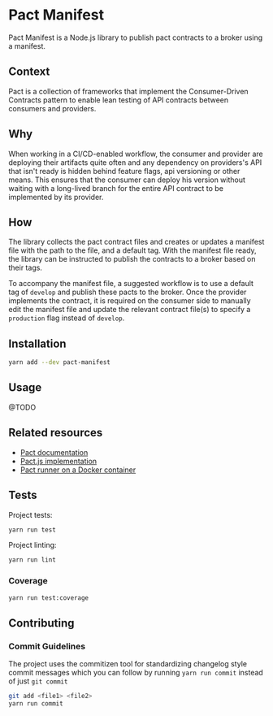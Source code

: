 # Pact Manifest

Pact Manifest is a Node.js library to publish pact contracts to a broker using a manifest.

## Context

Pact is a collection of frameworks that implement the 
Consumer-Driven Contracts pattern to enable lean testing of API contracts between consumers and providers. 

## Why

When working in a CI/CD-enabled workflow, the consumer and provider are 
deploying their artifacts quite often and any dependency on providers's 
API that isn't ready is hidden behind feature flags, api versioning or 
other means. This ensures that the consumer can deploy his version without 
waiting with a long-lived branch for the entire API contract to be 
implemented by its provider.

## How

The library collects the pact contract files and creates or updates a 
manifest file with the path to the file, and a default tag. With the 
manifest file ready, the library can be instructed to publish the  contracts to a broker based on their tags.
 
To accompany the manifest file, a suggested workflow is to use a default tag of `develop` and publish these pacts to the broker. Once the provider implements the contract, it is required on the consumer side to manually edit the manifest file and update the relevant contract file(s) to specify a `production` flag instead of `develop`.

## Installation

```bash
yarn add --dev pact-manifest
```

## Usage

@TODO

## Related resources

* [Pact documentation](https://docs.pact.io/)
* [Pact.js implementation](https://github.com/pact-foundation/pact-js)
* [Pact runner on a Docker container](https://github.com/pact-foundation/pact-stub-server)

## Tests

Project tests:

```bash
yarn run test
```

Project linting:

```bash
yarn run lint
```

### Coverage

```bash
yarn run test:coverage
```

## Contributing

### Commit Guidelines

The project uses the commitizen tool for standardizing changelog style
commit messages which you can follow by running `yarn run commit` instead of just `git commit`

```bash
git add <file1> <file2>
yarn run commit
```
